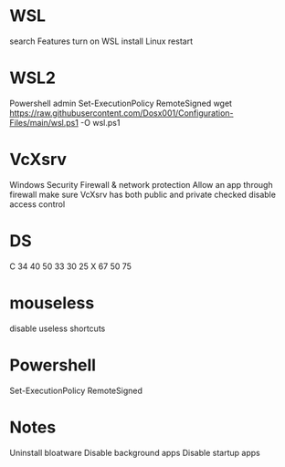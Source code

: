 # WSL
search Features
turn on WSL
install Linux
restart

# WSL2
Powershell admin
Set-ExecutionPolicy RemoteSigned
wget https://raw.githubusercontent.com/Dosx001/Configuration-Files/main/wsl.ps1 -O wsl.ps1

# VcXsrv
Windows Security
Firewall & network protection
Allow an app through firewall
make sure VcXsrv has both public and private checked
disable access control

# DS
C 34 40 50
  33 30 25
X 67
  50 75

# mouseless
disable useless shortcuts

# Powershell
Set-ExecutionPolicy RemoteSigned

# Notes
Uninstall bloatware
Disable background apps
Disable startup apps
